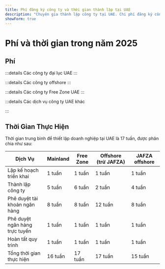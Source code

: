 ```yaml
---
title: Phí đăng ký công ty và thời gian thành lập tại UAE
description: "Chuyên gia thành lập công ty tại UAE. Chi phí đăng ký công ty UAE và ước tính thời gian thiết lập doanh nghiệp."
showForm: true
---
```


# Phí và thời gian trong năm 2025

## Phí

:::details Các công ty đại lục UAE
<TableWrapper
  :headers="['Các loại hình công ty UAE khác nhau', 'Chi phí Năm 1', 'Chi phí Năm 2', 'Dự thảo Hóa đơn']"
  :rows="[
    { title: 'Dubai mainland LLC', year1Cost: 23610, year2Cost: 12932, invoiceLink: 'https://docs.google.com/document/d/17zrplxsKNhqfC8AGuqbiAzR_1QXutglx_zeaSEys7-E/edit?usp=sharing' },
    { title: 'Abu Dhabi LLC', year1Cost: 29538, year2Cost: 12003, invoiceLink: '/resources/contacts' },
    { title: 'RAK LLC', year1Cost: 23400, year2Cost: 10469, invoiceLink: '/resources/contacts' },
    { title: 'Sharjah LLC', year1Cost: 30995, year2Cost: 13960, invoiceLink: '/resources/contacts' },
    { title: 'Ajman LLC', year1Cost: 29375, year2Cost: 8960, invoiceLink: '/resources/contacts' }
  ]"
/>
:::

:::details Các công ty offshore
<TableWrapper
  :headers="['Các lựa chọn thành lập công ty Offshore UAE', 'Chi phí Năm 1', 'Chi phí Năm 2', 'Dự thảo Hóa đơn']"
  :rows="[
    { title: 'JAFZA offshore company formation', year1Cost: 22393, year2Cost: 10143, invoiceLink: '/resources/contacts' },
    { title: 'RAK offshore company formation', year1Cost: 16714, year2Cost: 5620, invoiceLink: '/resources/contacts' },
    { title: 'Ajman offshore company formation', year1Cost: 12670, year2Cost: 3200, invoiceLink: '/resources/contacts' }
  ]"
/>
:::

:::details Các công ty Free Zone UAE
<TableWrapper
  :headers="['Các khu Free Zone UAE', 'Chi phí Năm 1', 'Chi phí Năm 2', 'Dự thảo Hóa đơn']"
  :rows="[
    { title: 'Dubai FTZ - Dubai Airport', year1Cost: 22063, year2Cost: 12329, invoiceLink: '/resources/contacts' },
    { title: 'Dubai FTZ - DMCC', year1Cost: 24874, year2Cost: 15999, invoiceLink: '/resources/contacts' },
    { title: 'RAKEZ company', year1Cost: 19605, year2Cost: 11182, invoiceLink: '/resources/contacts' }
  ]"
/>
:::

:::details Các dịch vụ công ty UAE khác

<TableWrapper
  :headers="['Mở tài khoản ngân hàng doanh nghiệp UAE (yêu cầu đi lại)', 'Ghi chú', 'Chi phí (USD)']"
  :rows="[
    { title: 'Tài khoản ngân hàng doanh nghiệp UAE cho công ty UAE do chúng tôi đăng ký', remarks: 'Cấu trúc công ty và hoạt động kinh doanh đơn giản', cost: 4950 },
    { title: '', remarks: 'Cấu trúc công ty hoặc hoạt động kinh doanh phức tạp (ví dụ: tiền điện tử)', cost: 6950 },
    { title: 'Tài khoản ngân hàng doanh nghiệp UAE cho công ty UAE không do chúng tôi đăng ký', remarks: 'Tài khoản ngân hàng doanh nghiệp UAE cho công ty UAE', cost: 6950 },
    { title: '', remarks: 'Cấu trúc công ty hoặc hoạt động kinh doanh phức tạp (ví dụ: tiền điện tử)', cost: 8950 },
    { title: 'Tài khoản ngân hàng cá nhân UAE', remarks: '', cost: 2950 }
  ]"
/>

<TableWrapper
  :headers="['Thị thực cư trú/lao động UAE', 'Ghi chú', 'Chi phí']"
  :rows="[
    { title: 'Phí thị thực lao động', remarks: 'Phí của chúng tôi bao gồm<br/>i) phí Chương trình Bảo vệ Người lao động (EPI) (US$23 đến US$155 tùy thuộc vào mức lương và loại thị thực);<br/>ii) kiểm tra sức khỏe (US$235)<br/>iii) đăng ký Emirates ID (US$165) và<br/>iv) phí đăng ký chính phủ (US$1,500). Không bao gồm phí bảo hiểm y tế', cost: 4950 },
    { title: 'Phí thị thực Golden', remarks: '', cost: 7950 },
    { title: 'Thị thực phụ thuộc - vợ/chồng', remarks: '', cost: 2950 },
    { title: 'Thị thực phụ thuộc - con', remarks: '', cost: 1950 }
  ]"
/>

<TableWrapper
  :headers="['Dịch vụ kế toán và thuế công ty UAE', 'Ghi chú', 'Chi phí']"
  :rows="[
    { title: 'Phí kế toán và thuế hàng năm cho công ty đang hoạt động', remarks: 'Đây là ước tính phí của Golden Fish. Sau khi nhận được bộ số liệu kế toán dự thảo từ công ty của bạn, Golden Fish sẽ tư vấn chính xác phí kế toán và thuế cho doanh nghiệp của bạn.', cost: 5950 },
    { title: 'Phí kế toán và thuế hàng năm cho công ty không hoạt động', remarks: '', cost: 1200 },
    { title: 'Phí kiểm toán ước tính (nếu cần)', remarks: '', cost: 2000 },
    { title: 'Khai báo VAT', remarks: 'Hàng quý hoặc hàng tháng tùy theo khối lượng', cost: 750 },
    { title: 'Ghi sổ kế toán', remarks: '', buttonLink: '#' },
    { title: 'Tiền lương', remarks: '', buttonLink: '#' }
  ]"
/>
:::

## Thời Gian Thực Hiện

Thời gian trung bình để thiết lập doanh nghiệp tại UAE là 17 tuần, được phân chia như sau:

| Dịch Vụ                        | Mainland | Free Zone | Offshore (trừ JAFZA) | JAFZA offshore |
| ------------------------------ | -------- | --------- | -------------------- | -------------- |
| Lập kế hoạch triển khai        | 1 tuần   | 1 tuần    | 1 tuần               | 1 tuần         |
| Thành lập công ty              | 5 tuần   | 6 tuần    | 2 tuần               | 4 tuần         |
| Phê duyệt tài khoản ngân hàng  | 8 tuần   | 8 tuần    | 12 tuần              | 8 tuần         |
| Phê duyệt ngân hàng trực tuyến | 1 tuần   | 1 tuần    | 1 tuần               | 1 tuần         |
| Hoàn tất quy trình             | 1 tuần   | 1 tuần    | 1 tuần               | 1 tuần         |
| Tổng thời gian thực hiện       | 16 tuần  | 17 tuần   | 17 tuần              | 15 tuần        |
